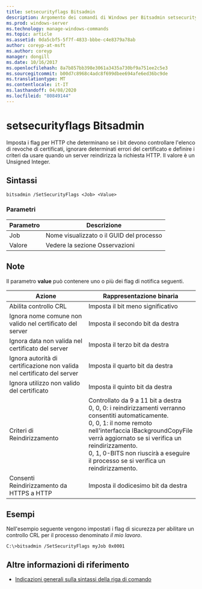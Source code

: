 ```yaml
---
title: setsecurityflags Bitsadmin
description: Argomento dei comandi di Windows per Bitsadmin setsecurityflags, che imposta i flag per HTTP che determinano se i bit devono controllare l'elenco di revoche di certificati, ignorare determinati errori del certificato e definire i criteri da usare quando un server reindirizza la richiesta HTTP.
ms.prod: windows-server
ms.technology: manage-windows-commands
ms.topic: article
ms.assetid: 0da5cbf5-5f7f-4833-bbbe-c4e8379a78ab
author: coreyp-at-msft
ms.author: coreyp
manager: dongill
ms.date: 10/16/2017
ms.openlocfilehash: 8a7b857bb398e3061a3435a730bf9a751ee2c5e3
ms.sourcegitcommit: b00d7c8968c4adc8f699dbee694afe6ed36bc9de
ms.translationtype: MT
ms.contentlocale: it-IT
ms.lasthandoff: 04/08/2020
ms.locfileid: "80849144"
---
```

# <a name="bitsadmin-setsecurityflags"></a>setsecurityflags Bitsadmin

Imposta i flag per HTTP che determinano se i bit devono controllare l'elenco di revoche di certificati, ignorare determinati errori del certificato e definire i criteri da usare quando un server reindirizza la richiesta HTTP. Il valore è un Unsigned Integer.

## <a name="syntax"></a>Sintassi

```
bitsadmin /SetSecurityFlags <Job> <Value>
```

### <a name="parameters"></a>Parametri

|Parametro|Descrizione|
|---------|-----------|
|Job|Nome visualizzato o il GUID del processo|
|Valore|Vedere la sezione Osservazioni|

## <a name="remarks"></a>Note

Il parametro **value** può contenere uno o più dei flag di notifica seguenti.

|Azione|Rappresentazione binaria|
|------|---------------------|
|Abilita controllo CRL|Imposta il bit meno significativo|
|Ignora nome comune non valido nel certificato del server|Imposta il secondo bit da destra|
|Ignora data non valida nel certificato del server|Imposta il terzo bit da destra|
|Ignora autorità di certificazione non valida nel certificato del server|Imposta il quarto bit da destra|
|Ignora utilizzo non valido del certificato|Imposta il quinto bit da destra|
|Criteri di Reindirizzamento|Controllato da 9 a 11 bit a destra</br>0, 0, 0: i reindirizzamenti verranno consentiti automaticamente.</br>0, 0, 1: il nome remoto nell'interfaccia IBackgroundCopyFile verrà aggiornato se si verifica un reindirizzamento.</br>0, 1, 0-BITS non riuscirà a eseguire il processo se si verifica un reindirizzamento.|
|Consenti Reindirizzamento da HTTPS a HTTP|Imposta il dodicesimo bit da destra|

## <a name="examples"></a><a name=BKMK_examples></a>Esempi

Nell'esempio seguente vengono impostati i flag di sicurezza per abilitare un controllo CRL per il processo denominato *il mio lavoro*.
```
C:\>bitsadmin /SetSecurityFlags myJob 0x0001
```

## <a name="additional-references"></a>Altre informazioni di riferimento

- [Indicazioni generali sulla sintassi della riga di comando](command-line-syntax-key.md)